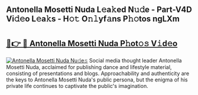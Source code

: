 ## Antonella Mosetti Nuda L𝚎a𝚔ed N𝚞𝚍e - Part-V4D Vi𝚍𝚎o L𝚎a𝚔s - H𝚘𝚝 O𝚗𝚕yf𝚊ns P𝚑𝚘tos ngLXm

# <h2><a href="http://kfe9fr.oniu.top/?m=Antonella+Mosetti+Nuda">🔗👉 🔴 Antonella Mosetti Nuda P𝚑ot𝚘𝚜 V𝚒d𝚎o</a></h2>

[![Antonella Mosetti Nuda Nu𝚍e𝚜](https://i.imgur.com/0qMVB7G.gif)](http://kfe9fr.oniu.top/?m=Antonella+Mosetti+Nuda)
Social media thought leader Antonella Mosetti Nuda, acclaimed for publishing dance and lifestyle material, consisting of presentations and blogs. Approachability and authenticity are the keys to Antonella Mosetti Nuda's public persona, but the enigma of his private life continues to captivate the public's imagination.  
